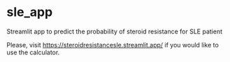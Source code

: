 # sle_app
Streamlit app to predict the probability of steroid resistance for SLE patient

Please, visit https://steroidresistancesle.streamlit.app/ if you would like to use the calculator.
